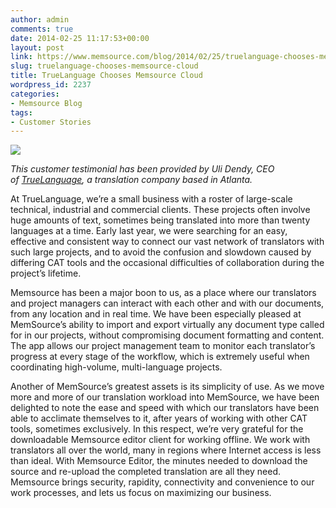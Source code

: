 ```yaml
---
author: admin
comments: true
date: 2014-02-25 11:17:53+00:00
layout: post
link: https://www.memsource.com/blog/2014/02/25/truelanguage-chooses-memsource-cloud/
slug: truelanguage-chooses-memsource-cloud
title: TrueLanguage Chooses Memsource Cloud
wordpress_id: 2237
categories:
- Memsource Blog
tags:
- Customer Stories
---
```


[![](/wp-content/uploads/2014/02/TL_Logo-300x253.jpg)](http://www.truelanguage.com/)

_This customer testimonial has been provided by Uli Dendy, CEO of [TrueLanguage](http://www.truelanguage.com/), a translation company based in Atlanta._

At TrueLanguage, we’re a small business with a roster of large-scale technical, industrial and commercial clients. These projects often involve huge amounts of text, sometimes being translated into more than twenty languages at a time. Early last year, we were searching for an easy, effective and consistent way to connect our vast network of translators with such large projects, and to avoid the confusion and slowdown caused by differing CAT tools and the occasional difficulties of collaboration during the project’s lifetime.<!-- more -->

Memsource has been a major boon to us, as a place where our translators and project managers can interact with each other and with our documents, from any location and in real time. We have been especially pleased at MemSource’s ability to import and export virtually any document type called for in our projects, without compromising document formatting and content. The app allows our project management team to monitor each translator’s progress at every stage of the workflow, which is extremely useful when coordinating high-volume, multi-language projects.

Another of MemSource’s greatest assets is its simplicity of use. As we move more and more of our translation workload into MemSource, we have been delighted to note the ease and speed with which our translators have been able to acclimate themselves to it, after years of working with other CAT tools, sometimes exclusively. In this respect, we’re very grateful for the downloadable Memsource editor client for working offline. We work with translators all over the world, many in regions where Internet access is less than ideal. With Memsource Editor, the minutes needed to download the source and re-upload the completed translation are all they need. Memsource brings security, rapidity, connectivity and convenience to our work processes, and lets us focus on maximizing our business.
